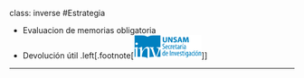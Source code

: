 class: inverse
#Estrategia
* Evaluacion de memorias obligatoria
* Devolución útil
.left[.footnote[<img src="./public/LogoSecInvHorizontalFondoTranspColor.gif" width="120">]]
---
